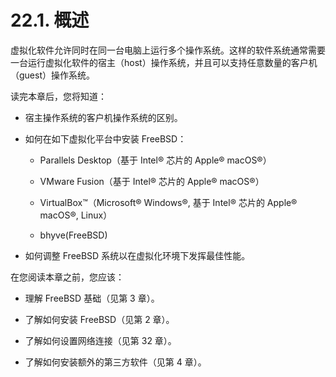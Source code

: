 # 22.1. 概述

虚拟化软件允许同时在同一台电脑上运行多个操作系统。这样的软件系统通常需要一台运行虚拟化软件的宿主（host）操作系统，并且可以支持任意数量的客户机（guest）操作系统。

读完本章后，您将知道：

- 宿主操作系统的客户机操作系统的区别。

- 如何在如下虚拟化平台中安装 FreeBSD：

  - Parallels Desktop（基于 Intel® 芯片的 Apple® macOS®）
  
  - VMware Fusion（基于 Intel® 芯片的 Apple® macOS®）
  
  - VirtualBox™（Microsoft® Windows®, 基于 Intel® 芯片的 Apple® macOS®, Linux）
  
  - bhyve(FreeBSD)
  
- 如何调整 FreeBSD 系统以在虚拟化环境下发挥最佳性能。

在您阅读本章之前，您应该：

- 理解 FreeBSD 基础（见第 3 章）。
  
- 了解如何安装 FreeBSD（见第 2 章）。
  
- 了解如何设置网络连接（见第 32 章）。
  
- 了解如何安装额外的第三方软件（见第 4 章）。
